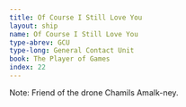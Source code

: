 ```yaml
---
title: Of Course I Still Love You
layout: ship
name: Of Course I Still Love You
type-abrev: GCU
type-long: General Contact Unit
book: The Player of Games
index: 22
---
```


<span class="note">Note:</span> Friend of the drone Chamils Amalk-ney.